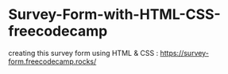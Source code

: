 # Survey-Form-with-HTML-CSS-freecodecamp

creating this survey form using HTML & CSS : https://survey-form.freecodecamp.rocks/
